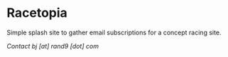 # Racetopia

Simple splash site to gather email subscriptions for a concept racing site.

*Contact bj [at] rand9 [dot] com*